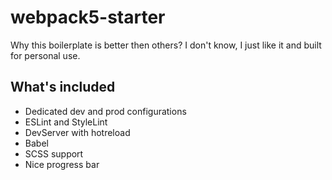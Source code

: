 # webpack5-starter
Why this boilerplate is better then others? I don't know, I just like it and built for personal use.

## What's included
- Dedicated dev and prod configurations
- ESLint and StyleLint
- DevServer with hotreload
- Babel
- SCSS support
- Nice progress bar
